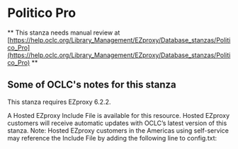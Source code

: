 # Politico Pro
** This stanza needs manual review at [https://help.oclc.org/Library_Management/EZproxy/Database_stanzas/Politico_Pro](https://help.oclc.org/Library_Management/EZproxy/Database_stanzas/Politico_Pro) **

## Some of OCLC's notes for this stanza

This stanza requires EZproxy 6.2.2.

A Hosted EZproxy Include File is available for this resource. Hosted EZproxy customers will receive automatic updates with OCLC&rsquo;s latest version of this stanza. Note: Hosted EZproxy customers in the Americas using self-service may reference the Include File by adding the following line to config.txt:

&nbsp;
